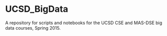 UCSD_BigData
============

A repository for scripts and notebooks for the UCSD CSE and MAS-DSE big data courses, Spring 2015.
